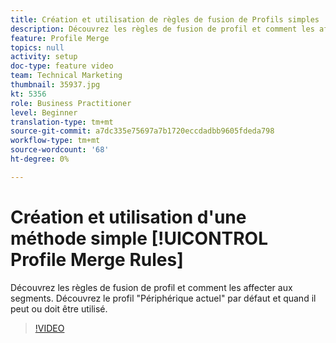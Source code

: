 ```yaml
---
title: Création et utilisation de règles de fusion de Profils simples
description: Découvrez les règles de fusion de profil et comment les affecter aux segments. Découvrez le profil "Périphérique actuel" par défaut et quand il peut ou doit être utilisé.
feature: Profile Merge
topics: null
activity: setup
doc-type: feature video
team: Technical Marketing
thumbnail: 35937.jpg
kt: 5356
role: Business Practitioner
level: Beginner
translation-type: tm+mt
source-git-commit: a7dc335e75697a7b1720eccdadbb9605fdeda798
workflow-type: tm+mt
source-wordcount: '68'
ht-degree: 0%

---
```



# Création et utilisation d&#39;une méthode simple [!UICONTROL Profile Merge Rules]

Découvrez les règles de fusion de profil et comment les affecter aux segments. Découvrez le profil &quot;Périphérique actuel&quot; par défaut et quand il peut ou doit être utilisé.

>[!VIDEO](https://video.tv.adobe.com/v/35937/?quality=12&learn=on)
